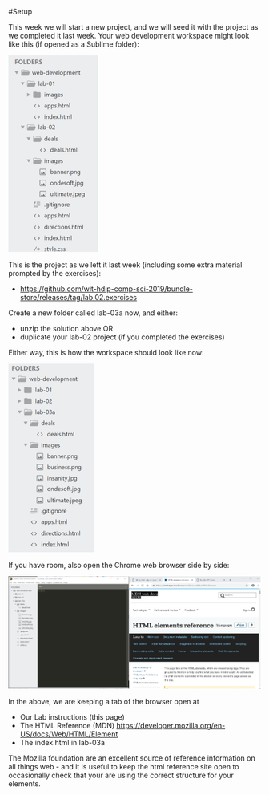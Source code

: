 #Setup

This week we will start a new project, and we will seed it with the project as we completed it last week. Your web development workspace might look like this (if opened as a Sublime folder):

![](img/01x.png)

This is the project as we left it last week (including some extra material prompted by the exercises):

- <https://github.com/wit-hdip-comp-sci-2019/bundle-store/releases/tag/lab.02.exercises>

Create a new folder called lab-03a now, and either:

- unzip the solution above OR
- duplicate your lab-02 project (if you completed the exercises)

Either way, this is how the workspace should look like now:

![](img/02x.png)


If you have room, also open the Chrome web browser side by side:

![](img/03x.png)

In the above, we are keeping a tab of the browser open at

- Our Lab instructions (this page)
- The HTML Reference (MDN) <https://developer.mozilla.org/en-US/docs/Web/HTML/Element>
- The index.html in lab-03a

The Mozilla foundation are an excellent source of reference information on all things web - and it is useful to keep the html reference site open to occasionally check that your are using the correct structure for your elements.

